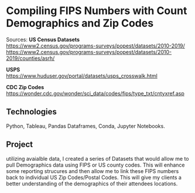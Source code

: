 # Compiling FIPS Numbers with Count Demographics and Zip Codes

Sources: 
    **US Census Datasets**<br>
    https://www2.census.gov/programs-surveys/popest/datasets/2010-2019/ <br>
    https://www2.census.gov/programs-surveys/popest/datasets/2010-2019/counties/asrh/ <br>
    
   **USPS** <br>
    https://www.huduser.gov/portal/datasets/usps_crosswalk.html<br>

   **CDC Zip Codes** <br>
    https://wonder.cdc.gov/wonder/sci_data/codes/fips/type_txt/cntyxref.asp <br>

## Technologies
Python, Tableau, Pandas Dataframes, Conda, Jupyter Notebooks.

## Project
utilizing avaialble data, I created a series of Datasets that would allow me to pull Demographics data using FIPS or US county codes. This will enhance some reporting strucures and then allow me to link these FIPS numbers back to individual US Zip Codes/Postal Codes. This will give my clients a better understanding of the demographics of their attendees locations.
